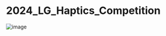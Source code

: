 # 2024_LG_Haptics_Competition
![image](https://github.com/user-attachments/assets/686c4326-4a9d-4928-81fa-7b88f882dd0f)
